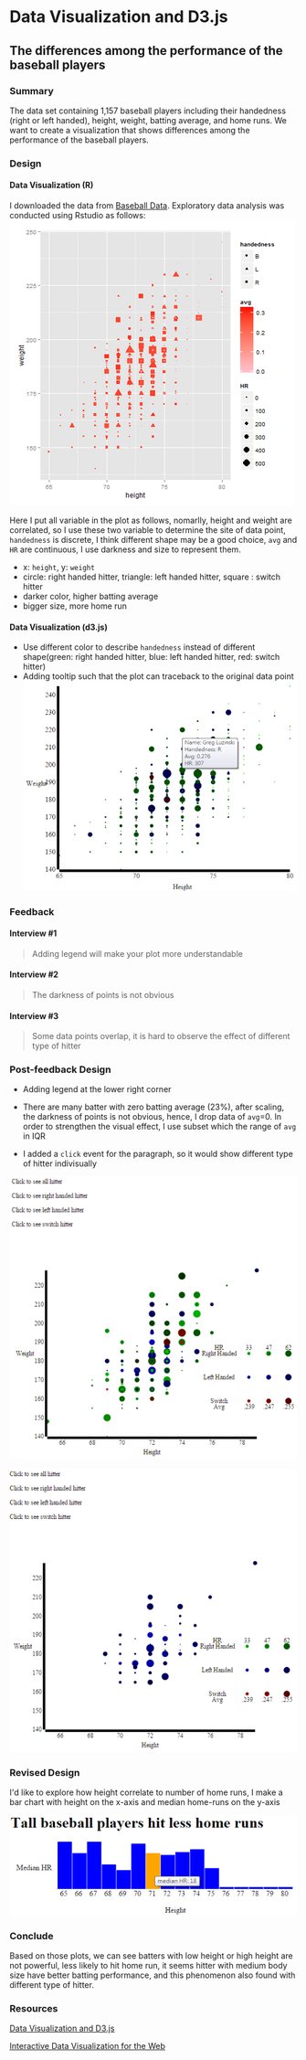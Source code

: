# Data Visualization and D3.js  

## The differences among the performance of the baseball players

### Summary

The data set containing 1,157 baseball players including their handedness (right or left handed), height, weight, batting average, and home runs. We want to create a visualization that shows differences among the performance of the baseball players.

### Design

#### Data Visualization (R)

I downloaded the data from [Baseball Data](https://www.google.com/url?q=https%3A%2F%2Fs3.amazonaws.com%2Fudacity-hosted-downloads%2Fud507%2Fbaseball_data.csv&sa=D&sntz=1&usg=AFQjCNEkK8NRImfPdhM7cLkivKaJ0WldFA). Exploratory data analysis was conducted using Rstudio as follows: 
![Initial R Plot](https://raw.githubusercontent.com/ShaneKao/Data-Visualization-and-D3.js/master/plot/r_plot.png)

Here I put all variable in the plot as follows, nomarlly, height and weight are correlated, so I use these two variable to determine the site of data point, `handedness` is discrete, I think different shape may be a good choice, `avg` and `HR` are continuous, I use darkness and size to represent them.

* x: `height`, y: `weight`
* circle:  right handed hitter, triangle: left handed hitter, square : switch hitter
* darker color, higher batting average
* bigger size, more home run

#### Data Visualization (d3.js)

* Use different color to describe `handedness` instead of different shape(green: right handed hitter, blue: left handed hitter, red: switch hitter) 
* Adding tooltip such that the plot can traceback to the original data point
![Initial d3 Plot](https://raw.githubusercontent.com/ShaneKao/Data-Visualization-and-D3.js/master/plot/d3_plot_v1.png)

### Feedback

#### Interview #1

> Adding legend will make your plot more understandable

#### Interview #2

> The darkness of points is not obvious

#### Interview #3

> Some data points overlap, it is hard to observe the effect of different type of hitter

### Post-feedback Design

* Adding legend at the lower right corner

* There are many batter with zero batting average (23%), after scaling, the darkness of points is not obvious, hence, I drop data of `avg`=0. In order to strengthen the visual effect, I use subset which the range of `avg` in IQR

* I added a `click` event for the paragraph, so it would show different type of hitter indivisually

![Second d3 Plot](https://raw.githubusercontent.com/ShaneKao/Data-Visualization-and-D3.js/master/plot/d3_plot_v2.png)

![Third d3 Plot](https://raw.githubusercontent.com/ShaneKao/Data-Visualization-and-D3.js/master/plot/d3_plot_v3.png)

### Revised Design

I'd like to explore how height correlate to number of home runs, I make a bar chart with height on the x-axis and median home-runs on the y-axis

![Fourth d3 Plot](https://raw.githubusercontent.com/ShaneKao/Data-Visualization-and-D3.js/master/plot/d3_plot_v4.png)

### Conclude

Based on those plots, we can see batters with low height or high height are not powerful, less likely to hit home run, it seems hitter with medium body size have better batting performance, and this phenomenon also found with different type of hitter. 

### Resources

[Data Visualization and D3.js](https://www.udacity.com/course/ud507)

[Interactive Data Visualization for the Web](http://shop.oreilly.com/product/0636920026938.do)
